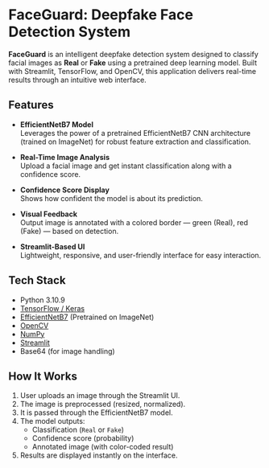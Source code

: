 # FaceGuard: Deepfake Face Detection System

**FaceGuard** is an intelligent deepfake detection system designed to classify facial images as **Real** or **Fake** using a pretrained deep learning model. Built with Streamlit, TensorFlow, and OpenCV, this application delivers real-time results through an intuitive web interface.

##  Features
-  **EfficientNetB7 Model**  
  Leverages the power of a pretrained EfficientNetB7 CNN architecture (trained on ImageNet) for robust feature extraction and classification.

-  **Real-Time Image Analysis**  
  Upload a facial image and get instant classification along with a confidence score.

-  **Confidence Score Display**  
  Shows how confident the model is about its prediction.

-  **Visual Feedback**  
  Output image is annotated with a colored border — green (Real), red (Fake) — based on detection.

-  **Streamlit-Based UI**  
  Lightweight, responsive, and user-friendly interface for easy interaction.

##  Tech Stack
- Python 3.10.9  
- [TensorFlow / Keras](https://www.tensorflow.org/)  
- [EfficientNetB7](https://keras.io/api/applications/efficientnet/#efficientnetb7-function) (Pretrained on ImageNet)  
- [OpenCV](https://opencv.org/)  
- [NumPy](https://numpy.org/)  
- [Streamlit](https://streamlit.io/)  
- Base64 (for image handling)

##  How It Works
1. User uploads an image through the Streamlit UI.
2. The image is preprocessed (resized, normalized).
3. It is passed through the EfficientNetB7 model.
4. The model outputs:
   - Classification (`Real` or `Fake`)
   - Confidence score (probability)
   - Annotated image (with color-coded result)
5. Results are displayed instantly on the interface.

